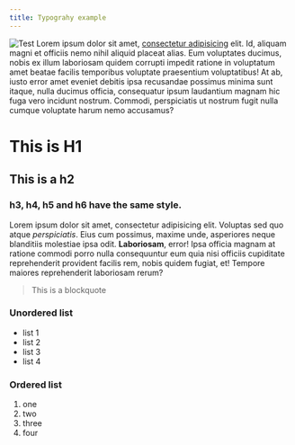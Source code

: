 ```yaml
---
title: Typograhy example
---
```

![Test](/blog/img/img-test.png "Test")
Lorem ipsum dolor sit amet, [consectetur adipisicing](http://www.example.com) elit. Id, aliquam magni et officiis nemo nihil aliquid placeat alias. Eum voluptates ducimus, nobis ex illum laboriosam quidem corrupti impedit ratione in voluptatum amet beatae facilis temporibus voluptate praesentium voluptatibus! At ab, iusto error amet eveniet debitis ipsa recusandae possimus minima sunt itaque, nulla ducimus officia, consequatur ipsum laudantium magnam hic fuga vero incidunt nostrum. Commodi, perspiciatis ut nostrum fugit nulla cumque voluptate harum nemo accusamus? 

# This is H1

## This is a h2

### h3, h4, h5 and h6 have the same style.

Lorem ipsum dolor sit amet, consectetur adipisicing elit. Voluptas sed quo atque *perspiciatis*. Eius cum possimus, maxime unde, asperiores neque blanditiis molestiae ipsa odit. **Laboriosam**, error! Ipsa officia magnam at ratione commodi porro nulla consequuntur eum quia nisi officiis cupiditate reprehenderit provident facilis rem, nobis quidem fugiat, et! Tempore maiores reprehenderit laboriosam rerum? 

> This is a blockquote

### Unordered list
- list 1
- list 2
- list 3
- list 4

### Ordered list
1. one
2. two
3. three
4. four
